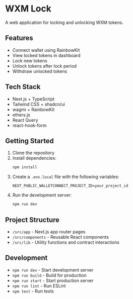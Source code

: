 # WXM Lock

A web application for locking and unlocking WXM tokens.

## Features

- Connect wallet using RainbowKit
- View locked tokens in dashboard
- Lock new tokens
- Unlock tokens after lock period
- Withdraw unlocked tokens

## Tech Stack

- Next.js + TypeScript
- Tailwind CSS + shadcn/ui
- wagmi + RainbowKit
- ethers.js
- React Query
- react-hook-form

## Getting Started

1. Clone the repository
2. Install dependencies:
   ```bash
   npm install
   ```
3. Create a `.env.local` file with the following variables:
   ```
   NEXT_PUBLIC_WALLETCONNECT_PROJECT_ID=your_project_id
   ```
4. Run the development server:
   ```bash
   npm run dev
   ```

## Project Structure

- `/src/app` - Next.js app router pages
- `/src/components` - Reusable React components
- `/src/lib` - Utility functions and contract interactions

## Development

- `npm run dev` - Start development server
- `npm run build` - Build for production
- `npm run start` - Start production server
- `npm run lint` - Run ESLint
- `npm test` - Run tests 